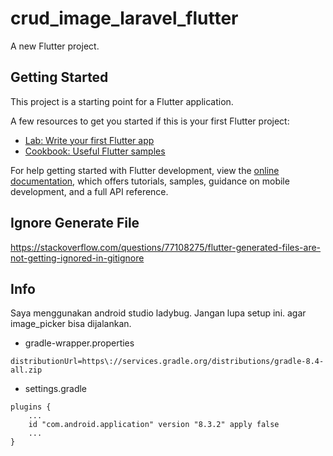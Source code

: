 # crud_image_laravel_flutter

A new Flutter project.

## Getting Started

This project is a starting point for a Flutter application.

A few resources to get you started if this is your first Flutter project:

- [Lab: Write your first Flutter app](https://docs.flutter.dev/get-started/codelab)
- [Cookbook: Useful Flutter samples](https://docs.flutter.dev/cookbook)

For help getting started with Flutter development, view the
[online documentation](https://docs.flutter.dev/), which offers tutorials,
samples, guidance on mobile development, and a full API reference.

## Ignore Generate File

https://stackoverflow.com/questions/77108275/flutter-generated-files-are-not-getting-ignored-in-gitignore

## Info

Saya menggunakan android studio ladybug. Jangan lupa setup ini. agar image_picker bisa dijalankan.

- gradle-wrapper.properties

```
distributionUrl=https\://services.gradle.org/distributions/gradle-8.4-all.zip
```

- settings.gradle

```
plugins {
    ...
    id "com.android.application" version "8.3.2" apply false
    ...
}
```

